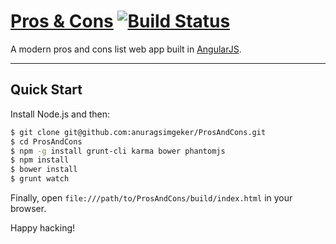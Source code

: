 # [Pros & Cons](https://github.com/anuragsimgeker/ProsAndCons) [![Build Status](https://api.travis-ci.org/anuragsimgeker/ProsAndCons.png)](https://travis-ci.org/anuragsimgeker/ProsAndCons)

A modern pros and cons list web app built in [AngularJS](http://angularjs.org).

***

## Quick Start

Install Node.js and then:

```sh
$ git clone git@github.com:anuragsimgeker/ProsAndCons.git
$ cd ProsAndCons
$ npm -g install grunt-cli karma bower phantomjs
$ npm install
$ bower install
$ grunt watch
```

Finally, open `file:///path/to/ProsAndCons/build/index.html` in your browser.

Happy hacking!
